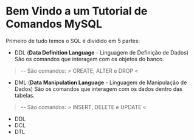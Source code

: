 # Bem Vindo a um Tutorial de Comandos MySQL

Primeiro de tudo temos o SQL é dividido em 5 partes:
- DDL (**Data Definition Language** - Linguagem de Definição de Dados)  São os comandos que interagem com os objetos do banco.
>-- São comandos: > CREATE, ALTER e DROP <
- DML (**Data Manipulation Language** - Linguagem de Manipulação de Dados)  São os comandos que interagem com os dados dentro das tabelas.
>-- São comandos: > INSERT, DELETE e UPDATE <
- DDL
- DCL
- DTL
